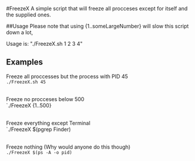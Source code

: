 #FreezeX
A simple script that will freeze all procceses except for itself and the supplied ones. 

##Usage
Please note that using {1..someLargeNumber} will slow this script down a lot, 

Usage is: "./FreezeX.sh 1 2 3 4"

## Examples
Freeze all proccesses but the process with PID 45<br>`./FreezeX.sh 45`<br><br>

Freeze no procceses below 500<br>`./FreezeX {1..500}<br><br>

Freeze everything except Terminal<br>`./FreezeX $(pgrep Finder)<br><br>

Freeze nothing (Why would anyone do this though)<br>`./FreezeX $(ps -A -o pid)`<br><br>
